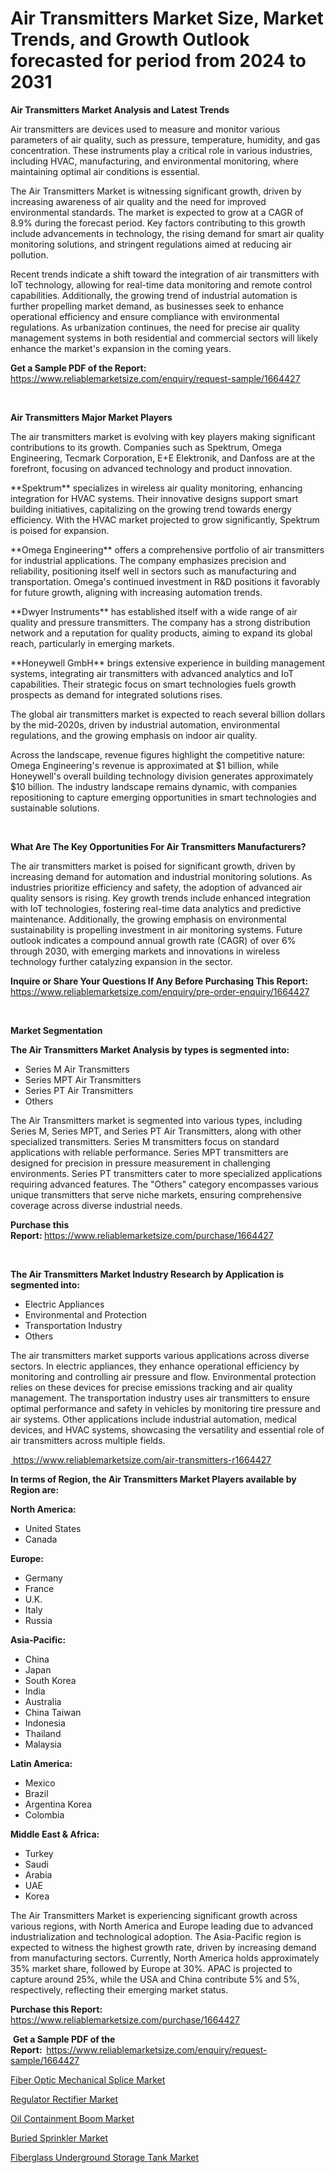 <p><h1>Air Transmitters Market Size, Market Trends, and Growth Outlook forecasted for period from 2024 to 2031</h1></p><p><strong>Air Transmitters Market Analysis and Latest Trends</strong></p>
<p><p>Air transmitters are devices used to measure and monitor various parameters of air quality, such as pressure, temperature, humidity, and gas concentration. These instruments play a critical role in various industries, including HVAC, manufacturing, and environmental monitoring, where maintaining optimal air conditions is essential.</p><p>The Air Transmitters Market is witnessing significant growth, driven by increasing awareness of air quality and the need for improved environmental standards. The market is expected to grow at a CAGR of 8.9% during the forecast period. Key factors contributing to this growth include advancements in technology, the rising demand for smart air quality monitoring solutions, and stringent regulations aimed at reducing air pollution.</p><p>Recent trends indicate a shift toward the integration of air transmitters with IoT technology, allowing for real-time data monitoring and remote control capabilities. Additionally, the growing trend of industrial automation is further propelling market demand, as businesses seek to enhance operational efficiency and ensure compliance with environmental regulations. As urbanization continues, the need for precise air quality management systems in both residential and commercial sectors will likely enhance the market's expansion in the coming years.</p></p>
<p><strong>Get a Sample PDF of the Report:&nbsp;</strong> <a href="https://www.reliablemarketsize.com/enquiry/request-sample/1664427?utm_campaign=1169&utm_medium=2&utm_source=Github&utm_content=ia&utm_term=28092024&utm_id=air-transmitters">https://www.reliablemarketsize.com/enquiry/request-sample/1664427</a></p>
<p>&nbsp;</p>
<p><strong>Air Transmitters Major Market Players</strong></p>
<p><p>The air transmitters market is evolving with key players making significant contributions to its growth. Companies such as Spektrum, Omega Engineering, Tecmark Corporation, E+E Elektronik, and Danfoss are at the forefront, focusing on advanced technology and product innovation.</p><p>**Spektrum** specializes in wireless air quality monitoring, enhancing integration for HVAC systems. Their innovative designs support smart building initiatives, capitalizing on the growing trend towards energy efficiency. With the HVAC market projected to grow significantly, Spektrum is poised for expansion.</p><p>**Omega Engineering** offers a comprehensive portfolio of air transmitters for industrial applications. The company emphasizes precision and reliability, positioning itself well in sectors such as manufacturing and transportation. Omega's continued investment in R&D positions it favorably for future growth, aligning with increasing automation trends.</p><p>**Dwyer Instruments** has established itself with a wide range of air quality and pressure transmitters. The company has a strong distribution network and a reputation for quality products, aiming to expand its global reach, particularly in emerging markets.</p><p>**Honeywell GmbH** brings extensive experience in building management systems, integrating air transmitters with advanced analytics and IoT capabilities. Their strategic focus on smart technologies fuels growth prospects as demand for integrated solutions rises.</p><p>The global air transmitters market is expected to reach several billion dollars by the mid-2020s, driven by industrial automation, environmental regulations, and the growing emphasis on indoor air quality.</p><p>Across the landscape, revenue figures highlight the competitive nature: Omega Engineering's revenue is approximated at $1 billion, while Honeywell's overall building technology division generates approximately $10 billion. The industry landscape remains dynamic, with companies repositioning to capture emerging opportunities in smart technologies and sustainable solutions.</p></p>
<p>&nbsp;</p>
<p><strong>What Are The Key Opportunities For Air Transmitters Manufacturers?</strong></p>
<p><p>The air transmitters market is poised for significant growth, driven by increasing demand for automation and industrial monitoring solutions. As industries prioritize efficiency and safety, the adoption of advanced air quality sensors is rising. Key growth trends include enhanced integration with IoT technologies, fostering real-time data analytics and predictive maintenance. Additionally, the growing emphasis on environmental sustainability is propelling investment in air monitoring systems. Future outlook indicates a compound annual growth rate (CAGR) of over 6% through 2030, with emerging markets and innovations in wireless technology further catalyzing expansion in the sector.</p></p>
<p><strong>Inquire or Share Your Questions If Any Before Purchasing This Report:</strong> <a href="https://www.reliablemarketsize.com/enquiry/pre-order-enquiry/1664427?utm_campaign=1169&utm_medium=2&utm_source=Github&utm_content=ia&utm_term=28092024&utm_id=air-transmitters">https://www.reliablemarketsize.com/enquiry/pre-order-enquiry/1664427</a></p>
<p>&nbsp;</p>
<p><strong>Market Segmentation</strong></p>
<p><strong>The Air Transmitters Market Analysis by types is segmented into:</strong></p>
<p><ul><li>Series M Air Transmitters</li><li>Series MPT Air Transmitters</li><li>Series PT Air Transmitters</li><li>Others</li></ul></p>
<p><p>The Air Transmitters market is segmented into various types, including Series M, Series MPT, and Series PT Air Transmitters, along with other specialized transmitters. Series M transmitters focus on standard applications with reliable performance. Series MPT transmitters are designed for precision in pressure measurement in challenging environments. Series PT transmitters cater to more specialized applications requiring advanced features. The "Others" category encompasses various unique transmitters that serve niche markets, ensuring comprehensive coverage across diverse industrial needs.</p></p>
<p><strong>Purchase this Report:&nbsp;</strong><a href="https://www.reliablemarketsize.com/purchase/1664427?utm_campaign=1169&utm_medium=2&utm_source=Github&utm_content=ia&utm_term=28092024&utm_id=air-transmitters">https://www.reliablemarketsize.com/purchase/1664427</a></p>
<p>&nbsp;</p>
<p><strong>The Air Transmitters Market Industry Research by Application is segmented into:</strong></p>
<p><ul><li>Electric Appliances</li><li>Environmental and Protection</li><li>Transportation Industry</li><li>Others</li></ul></p>
<p><p>The air transmitters market supports various applications across diverse sectors. In electric appliances, they enhance operational efficiency by monitoring and controlling air pressure and flow. Environmental protection relies on these devices for precise emissions tracking and air quality management. The transportation industry uses air transmitters to ensure optimal performance and safety in vehicles by monitoring tire pressure and air systems. Other applications include industrial automation, medical devices, and HVAC systems, showcasing the versatility and essential role of air transmitters across multiple fields.</p></p>
<p><a href="https://www.reliablemarketsize.com/air-transmitters-r1664427?utm_campaign=1169&utm_medium=2&utm_source=Github&utm_content=ia&utm_term=28092024&utm_id=air-transmitters">&nbsp;https://www.reliablemarketsize.com/air-transmitters-r1664427</a></p>
<p><strong>In terms of Region, the Air Transmitters Market Players available by Region are:</strong></p>
<p>
    <p> <strong> North America: </strong>
        <ul>
            <li>United States</li>
            <li>Canada</li>
        </ul>
        </p> 
    <p> <strong> Europe: </strong>
        <ul>
            <li>Germany</li>
            <li>France</li>
            <li>U.K.</li>
            <li>Italy</li>
            <li>Russia</li>
        </ul>
        </p> 
    <p> <strong> Asia-Pacific: </strong>
        <ul>
            <li>China</li>
            <li>Japan</li>
            <li>South Korea</li>
            <li>India</li>
            <li>Australia</li>
            <li>China Taiwan</li>
            <li>Indonesia</li>
            <li>Thailand</li>
            <li>Malaysia</li>
        </ul>
        </p> 
    <p> <strong> Latin America: </strong>
        <ul>
            <li>Mexico</li>
            <li>Brazil</li>
            <li>Argentina Korea</li>
            <li>Colombia</li>
        </ul>
        </p> 
    <p> <strong> Middle East & Africa: </strong>
        <ul>
            <li>Turkey</li>
            <li>Saudi</li>
            <li>Arabia</li>
            <li>UAE</li>
            <li>Korea</li>
        </ul>
    </p>
    </p>
<p><p>The Air Transmitters Market is experiencing significant growth across various regions, with North America and Europe leading due to advanced industrialization and technological adoption. The Asia-Pacific region is expected to witness the highest growth rate, driven by increasing demand from manufacturing sectors. Currently, North America holds approximately 35% market share, followed by Europe at 30%. APAC is projected to capture around 25%, while the USA and China contribute 5% and 5%, respectively, reflecting their emerging market status.</p></p>
<p><strong>Purchase this Report: </strong><a href="https://www.reliablemarketsize.com/purchase/1664427?utm_campaign=1169&utm_medium=2&utm_source=Github&utm_content=ia&utm_term=28092024&utm_id=air-transmitters">https://www.reliablemarketsize.com/purchase/1664427</a></p>
<p>&nbsp;<strong>Get a Sample PDF of the Report:&nbsp;&nbsp;</strong><a href="https://www.reliablemarketsize.com/enquiry/request-sample/1664427?utm_campaign=1169&utm_medium=2&utm_source=Github&utm_content=ia&utm_term=28092024&utm_id=air-transmitters">https://www.reliablemarketsize.com/enquiry/request-sample/1664427</a></p>
<p><strong></strong></p>
<p><p><a href="https://issuu.com/reportprime-2/docs/fiber-optic-mechanical-splice-marke_56bc5af33c4829?utm_campaign=1169&utm_medium=2&utm_source=Github&utm_content=ia&utm_term=28092024&utm_id=air-transmitters">Fiber Optic Mechanical Splice Market</a></p><p><a href="https://issuu.com/reportprime-2/docs/regulator-rectifier-market-size-203_cac85a368c150d?utm_campaign=1169&utm_medium=2&utm_source=Github&utm_content=ia&utm_term=28092024&utm_id=air-transmitters">Regulator Rectifier Market</a></p><p><a href="https://www.linkedin.com/pulse/market-leaders-laggards-global-oil-containment-boom-trends-v9dyf?utm_campaign=1169&utm_medium=2&utm_source=Github&utm_content=ia&utm_term=28092024&utm_id=air-transmitters">Oil Containment Boom Market</a></p><p><a href="https://www.linkedin.com/pulse/booming-buried-sprinkler-market-sector-analysis-growth-projections-1r2vf?utm_campaign=1169&utm_medium=2&utm_source=Github&utm_content=ia&utm_term=28092024&utm_id=air-transmitters">Buried Sprinkler Market</a></p><p><a href="https://www.linkedin.com/pulse/fiberglass-underground-storage-tank-market-forecast-global-v5rsf?utm_campaign=1169&utm_medium=2&utm_source=Github&utm_content=ia&utm_term=28092024&utm_id=air-transmitters">Fiberglass Underground Storage Tank Market</a></p></p>